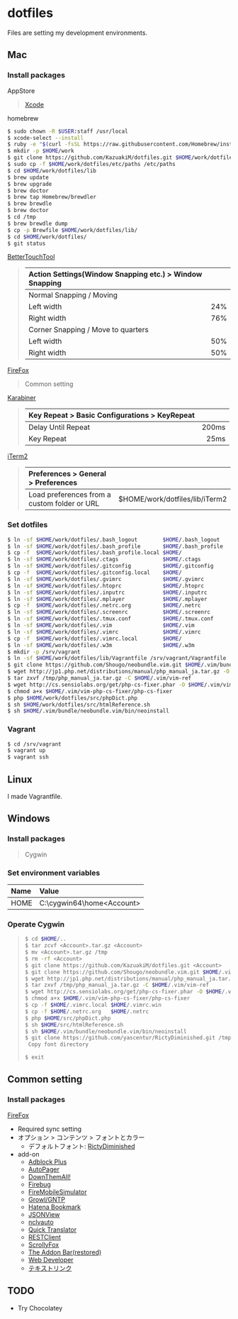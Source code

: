 dotfiles
===

Files are setting my development environments.

## Mac

### Install packages

AppStore
> [Xcode](https://developer.apple.com/jp/xcode/downloads/)

homebrew
```bash
$ sudo chown -R $USER:staff /usr/local
$ xcode-select --install
$ ruby -e "$(curl -fsSL https://raw.githubusercontent.com/Homebrew/install/master/install)"
$ mkdir -p $HOME/work
$ git clone https://github.com/KazuakiM/dotfiles.git $HOME/work/dotfiles
$ sudo cp -f $HOME/work/dotfiles/etc/paths /etc/paths
$ cd $HOME/work/dotfiles/lib
$ brew update
$ brew upgrade
$ brew doctor
$ brew tap Homebrew/brewdler
$ brew brewdle
$ brew doctor
$ cd /tmp
$ brew brewdle dump
$ cp -p Brewfile $HOME/work/dotfiles/lib/
$ cd $HOME/work/dotfiles/
$ git status
```

[BetterTouchTool](http://www.bettertouchtool.net/)
> |Action Settings(Window Snapping etc.) > Window Snapping|   |
> |:------------------------------------------------------|--:|
> |Normal Snapping / Moving                               |   |
> |Left width                                             |24%|
> |Right width                                            |76%|
> |Corner Snapping / Move to quarters                     |   |
> |Left width                                             |50%|
> |Right width                                            |50%|

[FireFox](https://www.mozilla.org/ja/firefox/)
> Common setting

[Karabiner](https://pqrs.org/osx/karabiner/index.html.ja)
> |Key Repeat > Basic Configurations > KeyRepeat|     |
> |:--------------------------------------------|----:|
> |Delay Until Repeat                           |200ms|
> |Key Repeat                                   | 25ms|

[iTerm2](http://iterm2.com/)
> |Preferences > General > Preferences         |                              |
> |:-------------------------------------------|:-----------------------------|
> |Load preferences from a custom folder or URL|$HOME/work/dotfiles/lib/iTerm2|

### Set dotfiles

```bash
$ ln -sf $HOME/work/dotfiles/.bash_logout        $HOME/.bash_logout
$ ln -sf $HOME/work/dotfiles/.bash_profile       $HOME/.bash_profile
$ cp -f  $HOME/work/dotfiles/.bash_profile.local $HOME/
$ ln -sf $HOME/work/dotfiles/.ctags              $HOME/.ctags
$ ln -sf $HOME/work/dotfiles/.gitconfig          $HOME/.gitconfig
$ cp -f  $HOME/work/dotfiles/.gitconfig.local    $HOME/
$ ln -sf $HOME/work/dotfiles/.gvimrc             $HOME/.gvimrc
$ ln -sf $HOME/work/dotfiles/.htoprc             $HOME/.htoprc
$ ln -sf $HOME/work/dotfiles/.inputrc            $HOME/.inputrc
$ ln -sf $HOME/work/dotfiles/.mplayer            $HOME/.mplayer
$ cp -f  $HOME/work/dotfiles/.netrc.org          $HOME/.netrc
$ ln -sf $HOME/work/dotfiles/.screenrc           $HOME/.screenrc
$ ln -sf $HOME/work/dotfiles/.tmux.conf          $HOME/.tmux.conf
$ ln -sf $HOME/work/dotfiles/.vim                $HOME/.vim
$ ln -sf $HOME/work/dotfiles/.vimrc              $HOME/.vimrc
$ cp -f  $HOME/work/dotfiles/.vimrc.local        $HOME/
$ ln -sf $HOME/work/dotfiles/.w3m                $HOME/.w3m
$ mkdir -p /srv/vagrant
$ ln -sf $HOME/work/dotfiles/lib/Vagrantfile /srv/vagrant/Vagrantfile
$ git clone https://github.com/Shougo/neobundle.vim.git $HOME/.vim/bundle/neobundle.vim
$ wget http://jp1.php.net/distributions/manual/php_manual_ja.tar.gz -O /tmp/php_manual_ja.tar.gz
$ tar zxvf /tmp/php_manual_ja.tar.gz -C $HOME/.vim/vim-ref
$ wget http://cs.sensiolabs.org/get/php-cs-fixer.phar -O $HOME/.vim/vim-php-cs-fixer/php-cs-fixer
$ chmod a+x $HOME/.vim/vim-php-cs-fixer/php-cs-fixer
$ php $HOME/work/dotfiles/src/phpDict.php
$ sh $HOME/work/dotfiles/src/htmlReference.sh
$ sh $HOME/.vim/bundle/neobundle.vim/bin/neoinstall
```

### Vagrant

```bash
$ cd /srv/vagrant
$ vagrant up
$ vagrant ssh
```

## Linux

I made Vagrantfile.

## Windows

### Install packages

> Cygwin

### Set environment variables

|Name|Value                     |
|:---|:-------------------------|
|HOME|C:\cygwin64\home\<Account>|

### Operate Cygwin

> ```bash
> $ cd $HOME/..
> $ tar zcvf <Account>.tar.gz <Account>
> $ mv <Account>.tar.gz /tmp
> $ rm -rf <Account>
> $ git clone https://github.com/KazuakiM/dotfiles.git <Account>
> $ git clone https://github.com/Shougo/neobundle.vim.git $HOME/.vim/bundle/neobundle.vim
> $ wget http://jp1.php.net/distributions/manual/php_manual_ja.tar.gz -O /tmp
> $ tar zxvf /tmp/php_manual_ja.tar.gz -C $HOME/.vim/vim-ref
> $ wget http://cs.sensiolabs.org/get/php-cs-fixer.phar -O $HOME/.vim/vim-php-cs-fixer/php-cs-fixer
> $ chmod a+x $HOME/.vim/vim-php-cs-fixer/php-cs-fixer
> $ cp -f $HOME/.vimrc.local $HOME/.vimrc.win
> $ cp -f $HOME/.netrc.org   $HOME/.netrc
> $ php $HOME/src/phpDict.php
> $ sh $HOME/src/htmlReference.sh
> $ sh $HOME/.vim/bundle/neobundle.vim/bin/neoinstall
> $ git clone https://github.com/yascentur/RictyDiminished.git /tmp/RictyDiminished
>  Copy font directory
>
> $ exit
> ```

## Common setting

### Install packages

[FireFox](https://www.mozilla.org/ja/firefox/)

* Required sync setting
* オプション > コンテンツ > フォントとカラー
  * デフォルトフォント: [RictyDiminished](https://github.com/yascentur/RictyDiminished)
* add-on
  * [Adblock Plus](https://addons.mozilla.org/ja/firefox/addon/adblock-plus/)
  * [AutoPager](https://addons.mozilla.org/ja/firefox/addon/autopager/)
  * [DownThemAll!](https://addons.mozilla.org/ja/firefox/addon/downthemall/)
  * [Firebug](https://addons.mozilla.org/ja/firefox/addon/firebug/)
  * [FireMobileSimulator](https://addons.mozilla.org/ja/firefox/addon/firemobilesimulator/)
  * [Growl/GNTP](https://addons.mozilla.org/ja/firefox/addon/growlgntp/)
  * [Hatena Bookmark](https://addons.mozilla.org/ja/firefox/addon/hatena-bookmark/)
  * [JSONView](https://addons.mozilla.org/ja/firefox/addon/jsonview/)
  * [nclvauto](https://addons.mozilla.org/ja/firefox/addon/nclvauto/)
  * [Quick Translator](https://addons.mozilla.org/ja/firefox/addon/quick-translator/)
  * [RESTClient](https://addons.mozilla.org/ja/firefox/addon/restclient/)
  * [ScrollyFox](https://addons.mozilla.org/ja/firefox/addon/scrollyfox/)
  * [The Addon Bar(restored)](https://addons.mozilla.org/ja/firefox/addon/the-addon-bar/?src=hp-btn-promo)
  * [Web Developer](https://addons.mozilla.org/ja/firefox/addon/web-developer/)
  * [テキストリンク](https://addons.mozilla.org/ja/firefox/addon/text-link/)

## TODO

* Try Chocolatey
